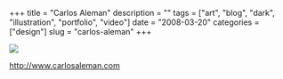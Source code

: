 +++
title = "Carlos Aleman"
description = ""
tags = ["art", "blog", "dark", "illustration", "portfolio", "video"]
date = "2008-03-20"
categories = ["design"]
slug = "carlos-aleman"
+++


 

  <div id="screens-thumbs" class="clearfix">
    <div class="txt-center" id="design-submission"><a href="http://www.carlosaleman.com/"><img id='bluga-thumbnail-1149' class='bluga-thumbnail large' src='//konigi.com/media/bluga/
wt47f2a0d79417b_0.jpg'/></a></div>  
  </div>   
<p><a href="http://www.carlosaleman.com/">http://www.carlosaleman.com</a></p>




